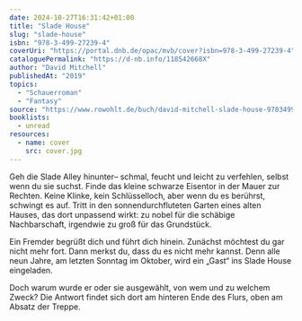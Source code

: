 ```yaml
---
date: 2024-10-27T16:31:42+01:00
title: "Slade House"
slug: "slade-house"
isbn: "978-3-499-27239-4"
coverUri: "https://portal.dnb.de/opac/mvb/cover?isbn=978-3-499-27239-4"
cataloguePermalink: "https://d-nb.info/118542668X"
author: "David Mitchell"
publishedAt: "2019"
topics:
  - "Schauerroman"
  - "Fantasy"
source: "https://www.rowohlt.de/buch/david-mitchell-slade-house-9783499272394"
booklists:
  - unread
resources:
  - name: cover
    src: cover.jpg
---
```


Geh die Slade Alley hinunter– schmal, feucht und leicht zu verfehlen, selbst 
wenn du sie suchst. Finde das kleine schwarze Eisentor in der Mauer zur Rechten. 
Keine Klinke, kein Schlüsselloch, aber wenn du es berührst, schwingt es auf. 
Tritt in den sonnendurchfluteten Garten eines alten Hauses, das dort unpassend 
wirkt: zu nobel für die schäbige Nachbarschaft, irgendwie zu groß für das 
Grundstück.

Ein Fremder begrüßt dich und führt dich hinein. Zunächst möchtest du gar nicht 
mehr fort. Dann merkst du, dass du es nicht mehr kannst. Denn alle neun Jahre, 
am letzten Sonntag im Oktober, wird ein „Gast“ ins Slade House eingeladen.

Doch warum wurde er oder sie ausgewählt, von wem und zu welchem Zweck? Die 
Antwort findet sich dort am hinteren Ende des Flurs, oben am Absatz der Treppe.
